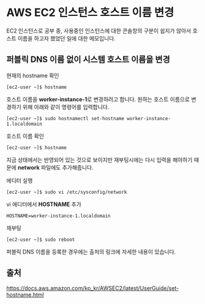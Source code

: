 # AWS EC2 인스턴스 호스트 이름 변경

EC2 인스턴스로 공부 중, 사용중인 인스턴스에 대한 콘솔창의 구분이 쉽지가 않아서 호스트 이름을 하고자 했었던 일에 대한 메모입니다.

## 퍼블릭 DNS 이름 없이 시스템 호스트 이름을 변경

현재의 hostname 확인
```
[ec2-user ~]$ hostname
```

호스트 이름을 **worker-instance-1**로 변경하려고 합니다.
원하는 호스트 이름으로 변경하기 위해 아래와 같이 명령어를 입력합니다.
```
[ec2-user ~]$ sudo hostnamectl set-hostname worker-instance-1.localdomain
```

호스트 이름 확인
```
[ec2-user ~]$ hostname
```
지금 상태에서는 반영되어 있는 것으로 보이지만 재부팅시에는 다시 입력을 해야하기 때문에 **network** 파일에도 추가해줍니다.

에디터 실행
```
[ec2-user ~]$ sudo vi /etc/sysconfig/network
```

vi 에디터에서 **HOSTNAME** 추가
```
HOSTNAME=worker-instance-1.localdomain
```

재부팅
```
[ec2-user ~]$ sudo reboot
```


퍼블릭 DNS 이름을 등록한 경우에는 출처의 링크에 자세한 내용이 있습니다.

## 출처
https://docs.aws.amazon.com/ko_kr/AWSEC2/latest/UserGuide/set-hostname.html
